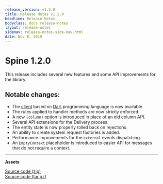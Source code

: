 ```yaml
---
release_version: v1.2.0
title: Release Notes v1.2.0
headline: Release Notes
bodyclass: docs release-notes
layout: release-notes
sidenav: release-notes-side-nav.html
date: Nov 8, 2019
---
```


# Spine 1.2.0

<p class="lead">This release includes several new features and some API improvements 
for the library.</p>

## Notable changes:

- The [client](https://github.com/SpineEventEngine/dart) based on [Dart](https://dart.dev/) 
programming language is now available.
- The rules applied to handler methods are now strictly enforced.
- A new `(column)` option is introduced in place of an old column API.
- Several API extensions for the Delivery process.
- The entity state is now properly rolled back on rejections.
- An ability to create system request factories is added.
- Performance improvements for the `external` events dispatching.
- An `EmptyContext` placeholder is introduced to easier API for messages that do not require a context.

---

**Assets**

[Source code (zip)]({{site.archive_github}}{{page.release_version}}.zip) <br>
[Source code (tar.gz)]({{site.archive_github}}{{page.release_version}}.tar.gz)

